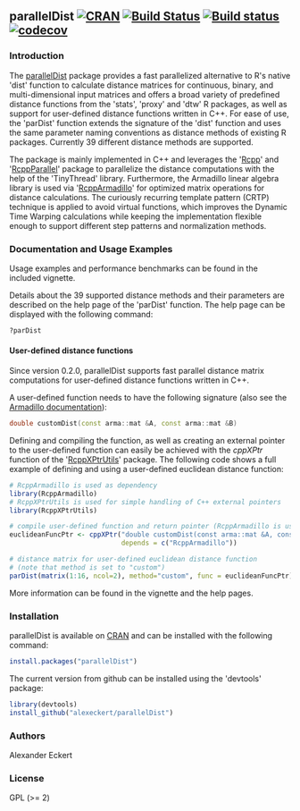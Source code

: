## parallelDist [![CRAN](http://www.r-pkg.org/badges/version/parallelDist)](https://CRAN.R-project.org/package=parallelDist) [![Build Status](https://travis-ci.org/alexeckert/parallelDist.svg?branch=master)](https://travis-ci.org/alexeckert/parallelDist) [![Build status](https://ci.appveyor.com/api/projects/status/d6o2d529gdf7qjyu/branch/master?svg=true)](https://ci.appveyor.com/project/alexeckert/paralleldist/branch/master) [![codecov](https://codecov.io/gh/alexeckert/parallelDist/branch/master/graph/badge.svg)](https://codecov.io/gh/alexeckert/parallelDist) 

### Introduction

The [parallelDist](https://CRAN.R-project.org/package=parallelDist) package provides a fast parallelized alternative to R's native 'dist' function to calculate distance matrices for continuous, binary, and multi-dimensional input matrices and offers a broad variety of predefined distance functions from the 'stats', 'proxy' and 'dtw' R packages, as well as support for user-defined distance functions written in C++. For ease of use, the 'parDist' function extends the signature of the 'dist' function and uses the same parameter naming conventions as distance methods of existing R packages. Currently 39 different distance methods are supported.

The package is mainly implemented in C++ and leverages the '[Rcpp](https://CRAN.R-project.org/package=Rcpp)' and '[RcppParallel](https://CRAN.R-project.org/package=RcppParallel)' package to parallelize the distance computations with the help of the 'TinyThread' library. Furthermore, the Armadillo linear algebra library is used via '[RcppArmadillo](https://CRAN.R-project.org/package=RcppArmadillo)' for optimized matrix operations for distance calculations. The curiously recurring template pattern (CRTP) technique is applied to avoid virtual functions, which improves the Dynamic Time Warping calculations while keeping the implementation flexible enough to support different step patterns and normalization methods.

### Documentation and Usage Examples

Usage examples and performance benchmarks can be found in the included vignette.

Details about the 39 supported distance methods and their parameters are described on the help page of the 'parDist' function. The help page can be displayed with the following command:

```R
?parDist
```

#### User-defined distance functions

Since version 0.2.0, parallelDist supports fast parallel distance matrix computations for user-defined distance functions written in C++.

A user-defined function needs to have the following signature (also see the [Armadillo documentation](http://arma.sourceforge.net/docs.html)):

```Cpp
double customDist(const arma::mat &A, const arma::mat &B)
```

Defining and compiling the function, as well as creating an external pointer to the user-defined function can easily be achieved with the *cppXPtr* function of the '[RcppXPtrUtils](https://CRAN.R-project.org/package=RcppXPtrUtils)' package. The following code shows a full example of defining and using a user-defined euclidean distance function:

```R
# RcppArmadillo is used as dependency
library(RcppArmadillo)
# RcppXPtrUtils is used for simple handling of C++ external pointers
library(RcppXPtrUtils)

# compile user-defined function and return pointer (RcppArmadillo is used as dependency)
euclideanFuncPtr <- cppXPtr("double customDist(const arma::mat &A, const arma::mat &B) { return sqrt(arma::accu(arma::square(A - B))); }",
                            depends = c("RcppArmadillo"))

# distance matrix for user-defined euclidean distance function
# (note that method is set to "custom")
parDist(matrix(1:16, ncol=2), method="custom", func = euclideanFuncPtr)
```

More information can be found in the vignette and the help pages.

### Installation

parallelDist is available on [CRAN](https://CRAN.R-project.org/package=parallelDist) and can be installed with the following command: 

```R
install.packages("parallelDist")
```

The current version from github can be installed using the 'devtools' package:

```R
library(devtools)
install_github("alexeckert/parallelDist")
```

### Authors

Alexander Eckert

### License

GPL (>= 2)
